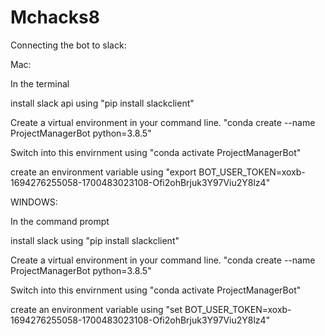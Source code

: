 # Mchacks8

Connecting the bot to slack:

Mac:

In the terminal

install slack api using "pip install slackclient"

Create a virtual environment in your command line. "conda create --name ProjectManagerBot python=3.8.5"

Switch into this envirnment using "conda activate ProjectManagerBot"

create an environment variable using "export BOT_USER_TOKEN=xoxb-1694276255058-1700483023108-Ofi2ohBrjuk3Y97Viu2Y8lz4"

WINDOWS:

In the command prompt

install slack using "pip install slackclient"

Create a virtual environment in your command line. "conda create --name ProjectManagerBot python=3.8.5"

Switch into this envirnment using "conda activate ProjectManagerBot"

create an environment variable using "set BOT_USER_TOKEN=xoxb-1694276255058-1700483023108-Ofi2ohBrjuk3Y97Viu2Y8lz4"

